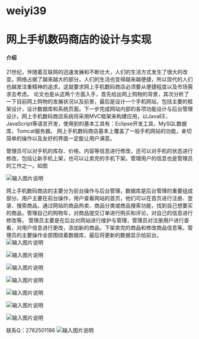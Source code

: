 # weiyi39

# 网上手机数码商店的设计与实现

#### 介绍
21世纪，伴随着互联网的迅速发展和不断壮大，人们的生活方式发生了很大的改变。网络占据了越来越大的部分，人们的生活也变得越来越便捷，所以现代的人们也越发注重精神的追求。这就要求网上手机数码商店必须要从便捷程度以及市场需求去考虑。
论文也是从这两个方面入手，首先给出网上购物的背景，其次分析了一下目前网上购物的发展状况以及前景，最后是设计一个手机网站，包括主要的框架设计，设计数据库和系统页面。下一步完成网站内部的各项功能设计与后台管理设计。网上手机数码商店系统将采用MVC框架来构建应用，以JavaEE、JavaScript等语言开发，使用到的基本工具有：Eclipse开发工具，MySQL数据库，Tomcat服务器。
网上手机数码商店基本上覆盖了一般手机网站的功能，亲切简单的操作以及友好的界面一定能让用户满意。


管理员可以对手机的库存、价格、内容等信息进行修改，还可以对手机的状态进行修改，包括让新手机上架，也可以让卖完的手机下架。管理用户的信息也是管理员的工作之一。如图

![输入图片说明](https://images.gitee.com/uploads/images/2020/1128/204548_2dc9bde6_4865385.png "屏幕截图.png")

网上手机数码商店的主要分为前台操作与后台管理，数据库是后台管理的重要组成部分。用户主要在前台操作，用户查看网站的首页，他们可以在首页进行注册、登录、搜索商品，通过网站的商品热卖、商品分类或商品搜索功能，找到自己想要买的商品，管理自己的购物车，对商品提交订单进行购买和评论，对自己的信息进行修改等。
管理员主要是在后台对网站进行维护与管理，管理员对注册用户进行查看，对用户信息进行更改，添加新的商品，下架卖完的商品和修改商品信息等。管理员的主要操作全部围绕着数据库，最后将更新的数据显示给前台。
![输入图片说明](https://images.gitee.com/uploads/images/2020/1128/204608_520b136d_4865385.png "屏幕截图.png")

![输入图片说明](https://images.gitee.com/uploads/images/2020/1128/204623_1c7ebe52_4865385.png "屏幕截图.png")

![输入图片说明](https://images.gitee.com/uploads/images/2020/1128/214719_8e14a288_4865385.png "屏幕截图.png")

![输入图片说明](https://images.gitee.com/uploads/images/2020/1128/214726_227dffad_4865385.png "屏幕截图.png")

![输入图片说明](https://images.gitee.com/uploads/images/2020/1128/214733_96cdbdf5_4865385.png "屏幕截图.png")

![输入图片说明](https://images.gitee.com/uploads/images/2020/1128/214742_8d2e3900_4865385.png "屏幕截图.png")

![输入图片说明](https://images.gitee.com/uploads/images/2020/1128/214750_5d818a25_4865385.png "屏幕截图.png")


联系Q：2762501186
![输入图片说明](https://images.gitee.com/uploads/images/2020/1119/003728_cd598bb9_4865385.jpeg "微信.jpg")

